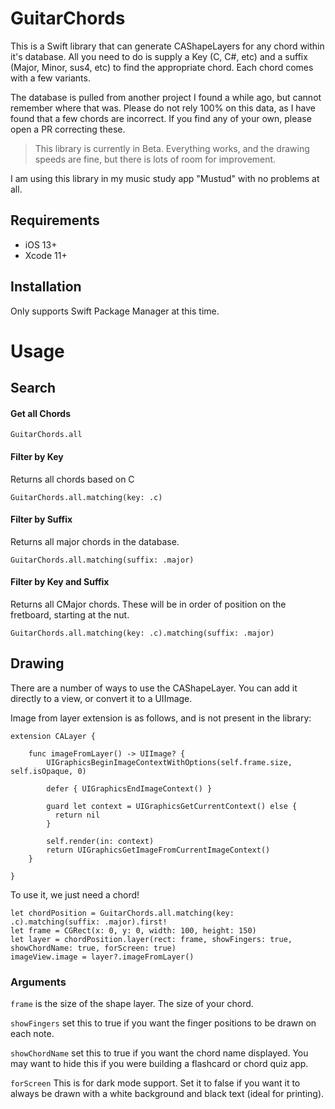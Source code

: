 # GuitarChords

This is a Swift library that can generate CAShapeLayers for any chord within it's database. All you need to do is supply a Key (C, C#, etc) and a suffix (Major, Minor, sus4, etc) to find the appropriate chord. Each chord comes with a few variants. 

The database is pulled from another project I found a while ago, but cannot remember where that was. Please do not rely 100% on this data, as I have found that a few chords are incorrect. If you find any of your own, please open a PR correcting these.

> This library is currently in Beta. Everything works, and the drawing speeds are fine, but there is lots of room for improvement.

I am using this library in my music study app "Mustud" with no problems at all.

## Requirements
- iOS 13+
- Xcode 11+

## Installation
Only supports Swift Package Manager at this time.

# Usage

## Search

#### Get all Chords

```
GuitarChords.all
```

#### Filter by Key
Returns all chords based on C

```
GuitarChords.all.matching(key: .c)
```

#### Filter by Suffix
Returns all major chords in the database.

```
GuitarChords.all.matching(suffix: .major)
```

#### Filter by Key and Suffix
Returns all CMajor chords. 
These will be in order of position on the fretboard, starting at the nut.

```
GuitarChords.all.matching(key: .c).matching(suffix: .major)
```

## Drawing
There are a number of ways to use the CAShapeLayer. You can add it directly to a view, or convert it to a UIImage.

Image from layer extension is as follows, and is not present in the library:

```
extension CALayer {

    func imageFromLayer() -> UIImage? {
        UIGraphicsBeginImageContextWithOptions(self.frame.size, self.isOpaque, 0)

        defer { UIGraphicsEndImageContext() }

        guard let context = UIGraphicsGetCurrentContext() else {
          return nil
        }

        self.render(in: context)
        return UIGraphicsGetImageFromCurrentImageContext()
    }

}
```

To use it, we just need a chord!

```
let chordPosition = GuitarChords.all.matching(key: .c).matching(suffix: .major).first!
let frame = CGRect(x: 0, y: 0, width: 100, height: 150)
let layer = chordPosition.layer(rect: frame, showFingers: true, showChordName: true, forScreen: true)
imageView.image = layer?.imageFromLayer()
```

### Arguments
`frame` is the size of the shape layer. The size of your chord.

`showFingers` set this to true if you want the finger positions to be drawn on each note.

`showChordName` set this to true if you want the chord name displayed. You may want to hide this if you were building a flashcard or chord quiz app.

`forScreen` This is for dark mode support. Set it to false if you want it to always be drawn with a white background and black text (ideal for printing).